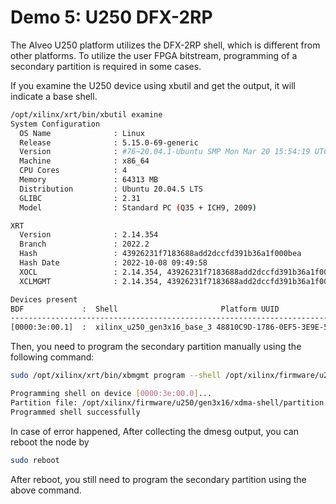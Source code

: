 # Demo 5: U250 DFX-2RP


The Alveo U250 platform utilizes the DFX-2RP shell, which is different from other platforms. To utilize the user FPGA bitstream, programming of a secondary partition is required in some cases.

If you examine the U250 device using xbutil and get the output, it will indicate a base shell. 


```bash
/opt/xilinx/xrt/bin/xbutil examine
System Configuration
  OS Name              : Linux
  Release              : 5.15.0-69-generic
  Version              : #76~20.04.1-Ubuntu SMP Mon Mar 20 15:54:19 UTC 2023
  Machine              : x86_64
  CPU Cores            : 4
  Memory               : 64313 MB
  Distribution         : Ubuntu 20.04.5 LTS
  GLIBC                : 2.31
  Model                : Standard PC (Q35 + ICH9, 2009)

XRT
  Version              : 2.14.354
  Branch               : 2022.2
  Hash                 : 43926231f7183688add2dccfd391b36a1f000bea
  Hash Date            : 2022-10-08 09:49:58
  XOCL                 : 2.14.354, 43926231f7183688add2dccfd391b36a1f000bea
  XCLMGMT              : 2.14.354, 43926231f7183688add2dccfd391b36a1f000bea

Devices present
BDF             :  Shell                       Platform UUID                         Device ID       Device Ready*  
--------------------------------------------------------------------------------------------------------------------
[0000:3e:00.1]  :  xilinx_u250_gen3x16_base_3 48810C9D-1786-0EF5-3E9E-529E8B14CE39  user(inst=128)  Yes            

```

Then, you need to program the secondary partition manually using the following command:


```bash
sudo /opt/xilinx/xrt/bin/xbmgmt program --shell /opt/xilinx/firmware/u250/gen3x16/xdma-shell/partition.xsabin  --device

Programming shell on device [0000:3e:00.0]...
Partition file: /opt/xilinx/firmware/u250/gen3x16/xdma-shell/partition.xsabin
Programmed shell successfully

```

In case of error happened, After collecting the dmesg output, you can reboot the node by 
```bash
sudo reboot
```

After reboot, you still need to program the secondary partition using the above command.

